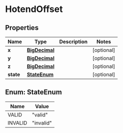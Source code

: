
# HotendOffset

## Properties
Name | Type | Description | Notes
------------ | ------------- | ------------- | -------------
**x** | [**BigDecimal**](BigDecimal.md) |  |  [optional]
**y** | [**BigDecimal**](BigDecimal.md) |  |  [optional]
**z** | [**BigDecimal**](BigDecimal.md) |  |  [optional]
**state** | [**StateEnum**](#StateEnum) |  |  [optional]


<a name="StateEnum"></a>
## Enum: StateEnum
Name | Value
---- | -----
VALID | &quot;valid&quot;
INVALID | &quot;invalid&quot;



